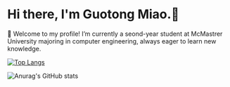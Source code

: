 # Hi there, I'm Guotong Miao.👋 
🌱 Welcome to my profile! I’m currently a seond-year student at McMastrer University majoring in computer engineering, always eager to learn new knowledge.

[![Top Langs](https://github-readme-stats.vercel.app/api/top-langs/?username=taoistmiao&layout=compact)](https://github.com/anuraghazra/github-readme-stats)

![Anurag's GitHub stats](https://github-readme-stats.vercel.app/api?username=taoistmiao&show_icons=true&theme=dark&count_private=true)

<!--
**taoistmiao/taoistmiao** is a ✨ _special_ ✨ repository because its `README.md` (this file) appears on your GitHub profile.

Here are some ideas to get you started:

- 🔭 I’m currently working on ...
- 🌱 I’m currently learning ...
- 👯 I’m looking to collaborate on ...
- 🤔 I’m looking for help with ...
- 💬 Ask me about ...
- 📫 How to reach me: ...
- 😄 Pronouns: ...
- ⚡ Fun fact: ...
-->
